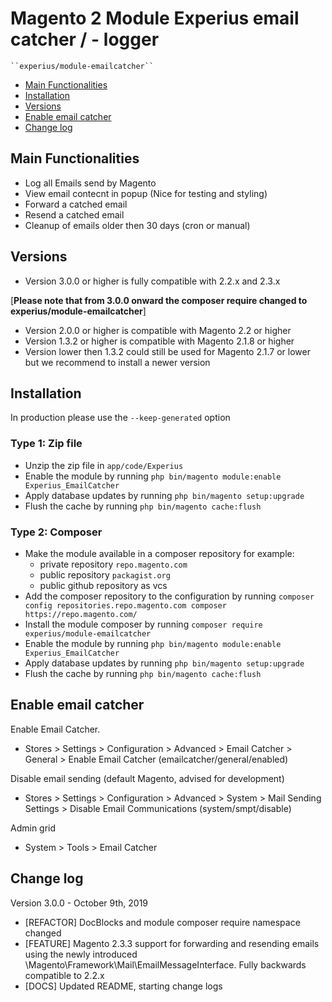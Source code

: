 # Magento 2 Module Experius email catcher / - logger

    ``experius/module-emailcatcher``

 - [Main Functionalities](#markdown-header-main-functionalities)
 - [Installation](#markdown-header-installation)
 - [Versions](#markdown-header-versions)
 - [Enable email catcher](#markdown-header-enable-email-catcher)
 - [Change log](#markdown-header-change-log)

## Main Functionalities
 - Log all Emails send by Magento
 - View email contecnt in popup (Nice for testing and styling)
 - Forward  a catched email
 - Resend  a catched email
 - Cleanup of emails older then 30 days (cron or manual)

## Versions
- Version 3.0.0 or higher is fully compatible with 2.2.x and 2.3.x

[**Please note that from 3.0.0 onward the composer require changed to experius/module-emailcatcher**]

- Version 2.0.0 or higher is compatible with Magento 2.2 or higher
- Version 1.3.2 or higher is compatible with Magento 2.1.8 or higher
- Version lower then 1.3.2 could still be used for Magento 2.1.7 or lower but we recommend to install a newer version

## Installation
In production please use the `--keep-generated` option

### Type 1: Zip file
 - Unzip the zip file in `app/code/Experius`
 - Enable the module by running `php bin/magento module:enable Experius_EmailCatcher`
 - Apply database updates by running `php bin/magento setup:upgrade`
 - Flush the cache by running `php bin/magento cache:flush`

### Type 2: Composer
 - Make the module available in a composer repository for example:
    - private repository `repo.magento.com`
    - public repository `packagist.org`
    - public github repository as vcs
 - Add the composer repository to the configuration by running `composer config repositories.repo.magento.com composer https://repo.magento.com/`
 - Install the module composer by running `composer require experius/module-emailcatcher`
 - Enable the module by running `php bin/magento module:enable Experius_EmailCatcher`
 - Apply database updates by running `php bin/magento setup:upgrade`
 - Flush the cache by running `php bin/magento cache:flush`

## Enable email catcher
Enable Email Catcher.
 - Stores > Settings > Configuration > Advanced > Email Catcher > General > Enable Email Catcher (emailcatcher/general/enabled)

Disable email sending (default Magento, advised for development)
 - Stores > Settings > Configuration > Advanced > System > Mail Sending Settings > Disable Email Communications (system/smpt/disable)

Admin grid
 - System > Tools > Email Catcher

## Change log
Version 3.0.0 - October 9th, 2019

 - [REFACTOR] DocBlocks and module composer require namespace changed
 - [FEATURE] Magento 2.3.3 support for forwarding and resending emails using the newly introduced \Magento\Framework\Mail\EmailMessageInterface. Fully backwards compatible to 2.2.x
 - [DOCS] Updated README, starting change logs

